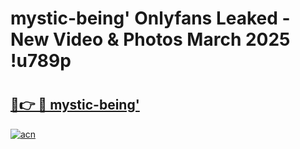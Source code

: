 # mystic-being' Onlyfans Leaked - New Video & Photos March 2025 !u789p

# <h2><a href="https://wnrl40.iuczelnia.edu.pl?title=mystic-being'&ref=u789p">🔗👉 🔴 mystic-being'</a></h2>

[![acn](https://github.com/user-attachments/assets/0f9c940e-d8b0-45ae-aac7-cd30a18b3e1c)](https://wnrl40.iuczelnia.edu.pl?title=mystic-being'&ref=u789p)

